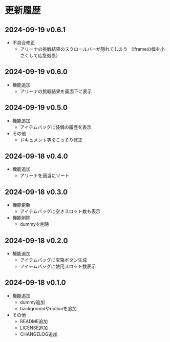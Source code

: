 # 更新履歴

## 2024-09-19 v0.6.1
* 不具合修正
  - アリーナの挑戦結果のスクロールバーが隠れてしまう
（iframeの幅を小さくして応急処置）

## 2024-09-19 v0.6.0
* 機能追加
  - アリーナの挑戦結果を画面下に表示

## 2024-09-19 v0.5.0
* 機能追加
  - アイテムバッグに装備の履歴を表示
* その他
  - ドキュメント等をこっそり修正

## 2024-09-18 v0.4.0
* 機能追加
  - アリーナを適当にソート

## 2024-09-18 v0.3.0
* 機能更新
  - アイテムバッグに空きスロット数も表示
* 機能削除
  - dummyを削除

## 2024-09-18 v0.2.0
* 機能追加
  - アイテムバッグに宝箱ボタン生成
  - アイテムバッグに使用スロット数表示

## 2024-09-18 v0.1.0
* 機能追加
  - dummy追加
  - backgroundやoptionを追加
* その他
  - README追加
  - LICENSE追加
  - CHANGELOG追加



